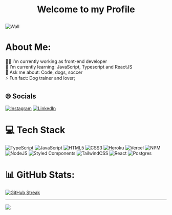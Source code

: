 # <p align="center">Welcome to my Profile</p>
<!--   my-header-img -->
![Wall](https://i.ibb.co/JdN7xJ4/myheader.png)

#  About Me:
👨‍💻 I’m currently working as front-end developer <br>🌱 I’m currently learning: JavaScript, Typescript and ReactJS <br>💬 Ask me about:  Code, dogs, soccer <br>⚡ Fun fact: Dog trainer and lover;
  
        
## 🌐 Socials
[![Instagram](https://img.shields.io/badge/Instagram-%23E4405F.svg?logo=Instagram&logoColor=white)](https://instagram.com/matheusgrossi__) [![LinkedIn](https://img.shields.io/badge/LinkedIn-%230077B5.svg?logo=linkedin&logoColor=white)](https://www.linkedin.com/in/matheus-grossi-f-t-de-oliveira-1437b2143/)   
    
          
# 💻 Tech Stack  
![TypeScript](https://img.shields.io/badge/typescript-%23007ACC.svg?style=plastic&logo=typescript&logoColor=white) ![JavaScript](https://img.shields.io/badge/javascript-%23323330.svg?style=plastic&logo=javascript&logoColor=%23F7DF1E) ![HTML5](https://img.shields.io/badge/html5-%23E34F26.svg?style=plastic&logo=html5&logoColor=white) ![CSS3](https://img.shields.io/badge/css3-%231572B6.svg?style=plastic&logo=css3&logoColor=white) ![Heroku](https://img.shields.io/badge/heroku-%23430098.svg?style=plastic&logo=heroku&logoColor=white) ![Vercel](https://img.shields.io/badge/vercel-%23000000.svg?style=plastic&logo=vercel&logoColor=white) ![NPM](https://img.shields.io/badge/NPM-%23000000.svg?style=plastic&logo=npm&logoColor=white) ![NodeJS](https://img.shields.io/badge/node.js-6DA55F?style=plastic&logo=node.js&logoColor=white) ![Styled Components](https://img.shields.io/badge/styled--components-DB7093?style=plastic&logo=styled-components&logoColor=white) ![TailwindCSS](https://img.shields.io/badge/tailwindcss-%2338B2AC.svg?style=plastic&logo=tailwind-css&logoColor=white) ![React](https://img.shields.io/badge/react-%2320232a.svg?style=plastic&logo=react&logoColor=%2361DAFB) ![Postgres](https://img.shields.io/badge/postgres-%23316192.svg?style=plastic&logo=postgresql&logoColor=white) 
# 📊 GitHub Stats:
[![GitHub Streak](https://github-readme-streak-stats.herokuapp.com?user=matteothebrave&theme=dark-smoky&border_radius=4.7&card_width=340)](https://git.io/streak-stats) 
    

--------
[![](https://visitcount.itsvg.in/api?id=matteothebrave&icon=3&color=1)](https://visitcount.itsvg.in)  
